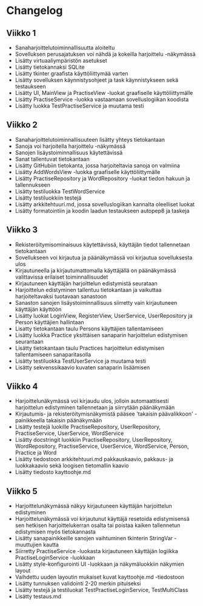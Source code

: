 # Changelog

## Viikko 1

- Sanaharjoittelutoiminnallisuutta aloiteltu
- Sovelluksen perusajatuksen voi nähdä ja kokeilla harjoittelu -näkymässä
- Lisätty virtuaaliympäristön asetukset
- Lisätty tietokannaksi SQLite
- Lisätty tkinter graafista käyttöliittymää varten
- Lisätty sovelluksen käynnistysohjeet ja task käynnistykseen sekä testaukseen
- Lisätty UI, MainView ja PractiseView -luokat graafiselle käyttöliittymälle
- Lisätty PractiseService -luokka vastaamaan sovelluslogiikan koodista
- Lisätty luokka TestPractiseService ja muutama testi

## Viikko 2

- Sanaharjoittelutoiminnallisuuteen lisätty yhteys tietokantaan
- Sanoja voi harjoitella harjoittelu -näkymässä
- Sanojen lisäystoiminnallisuus käytettävissä
- Sanat tallentuvat tietokantaan
- Lisätty GitHubiin tietokanta, jossa harjoiteltavia sanoja on valmiina
- Lisätty AddWordsView -luokka graafiselle käyttöliittymälle
- Lisätty PractiseRepository ja WordRepository -luokat tiedon hakuun ja tallennukseen
- Lisätty testiluokka TestWordService
- Lisätty testiluokkiin testejä
- Lisätty arkkitehtuuri.md, jossa sovelluslogiikan kannalta oleelliset luokat
- Lisätty formatointiin ja koodin laadun testaukseen autopep8 ja taskeja

## Viikko 3

- Rekisteröitymisominaisuus käytettävissä, käyttäjän tiedot tallennetaan tietokantaan
- Sovellukseen voi kirjautua ja päänäkymässä voi kirjautua sovelluksesta ulos
- Kirjautuneella ja kirjautumattomalla käyttäjällä on päänäkymässä valittavissa erilaiset toiminnallisuudet
- Kirjautuneen käyttäjän harjoittelun edistymistä seurataan
- Harjoittelun edistyminen tallentuu tietokantaan ja vaikuttaa harjoiteltavaksi tuotavaan sanastoon
- Sanaston sanojen lisäystoiminnallisuus siirretty vain kirjautuneen käyttäjän käyttöön
- Lisätty luokat LoginView, RegisterView, UserService, UserRepository ja Person käyttäjien hallintaan
- Lisatty tietokantaan taulu Persons käyttäjien tallentamiseen
- Lisätty luokka Practice yksittäisen sanaparin harjoittelun edistymisen seurantaan
- Lisätty tietokantaan taulu Practices harjoittelun edistymisen tallentamiseen sanaparitasolla
- Lisätty testiluokka TestUserService ja muutama testi
- Lisätty sekvenssikaavio kuvaten sanaparin lisäämisen

## Viikko 4

- Harjoittelunäkymässä voi kirjaudu ulos, jolloin automaattisesti harjoittelun edistyminen tallennetaan ja siirrytään päänäkymään
- Kirjautumis- ja rekisteröitymisnäkymistä pääsee 'takaisin päävalikkoon' -painikkeella takaisin päänäkymään
- Lisätty testejä luokille PractiseRepository, UserRepository, PractiseService, UserService, WordService
- Lisätty docstringit luokkiin PractiseRepository, UserRepository, WordRepository, PractiseService, UserService, WordService, Person, Practice ja Word
- Lisätty tiedostoon arkkitehtuuri.md pakkauskaavio, pakkaus- ja luokkakaavio sekä loogisen tietomallin kaavio
- Lisätty tiedosto kayttoohje.md

## Viikko 5

- Harjoittelunäkymässä näkyy kirjautuneen käyttäjän harjoittelun edistyminen
- Harjoittelunäkymässä voi kirjautunut käyttäjä resetoida edistymisensä sen hetkisen harjoittelukerran osalta tai poistaa kaiken tallennetun edistymisen myös tietokannasta
- Lisätty sanapainikkeille sanojen vaihtuminen tkinterin StringVar -muuttujien kautta
- Siirretty PractiseService -luokasta kirjautuneen käyttäjän logiikka PractiseLoginService -luokkaan
- Lisätty style-konfigurointi UI -luokkaan ja näkymäluokkiin näkymien layout
- Vaihdettu uuden layoutin mukaiset kuvat kayttoohje.md -tiedostoon
- Lisätty tunnuksen validointi 2-20 merkin pituiseksi
- Lisätty testejä ja testiluokat TestPractiseLoginService, TestMultiClass
- Lisätty testaus.md

